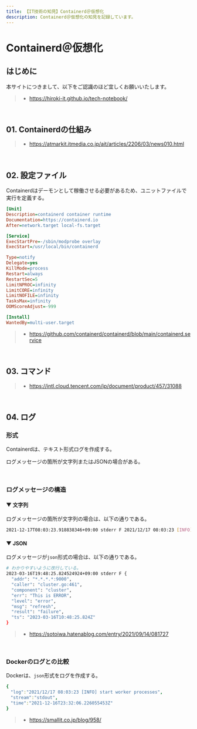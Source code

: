 ```yaml
---
title: 【IT技術の知見】Containerd＠仮想化
description: Containerd＠仮想化の知見を記録しています。
---
```


# Containerd＠仮想化

## はじめに

本サイトにつきまして、以下をご認識のほど宜しくお願いいたします。

> - https://hiroki-it.github.io/tech-notebook/

<br>

## 01. Containerdの仕組み

> - https://atmarkit.itmedia.co.jp/ait/articles/2206/03/news010.html

<br>

## 02. 設定ファイル

Containerdはデーモンとして稼働させる必要があるため、ユニットファイルで実行を定義する。

```ini
[Unit]
Description=containerd container runtime
Documentation=https://containerd.io
After=network.target local-fs.target

[Service]
ExecStartPre=-/sbin/modprobe overlay
ExecStart=/usr/local/bin/containerd

Type=notify
Delegate=yes
KillMode=process
Restart=always
RestartSec=5
LimitNPROC=infinity
LimitCORE=infinity
LimitNOFILE=infinity
TasksMax=infinity
OOMScoreAdjust=-999

[Install]
WantedBy=multi-user.target
```

> - https://github.com/containerd/containerd/blob/main/containerd.service

<br>

## 03. コマンド

> - https://intl.cloud.tencent.com/jp/document/product/457/31088

<br>

## 04. ログ

### 形式

Containerdは、テキスト形式ログを作成する。

ログメッセージの箇所が文字列またはJSONの場合がある。

<br>

### ログメッセージの構造

#### ▼ 文字列

ログメッセージの箇所が文字列の場合は、以下の通りである。

```bash
2021-12-17T08:03:23.918838346+09:00 stderr F 2021/12/17 08:03:23 [INFO] start worker processes
```

#### ▼ JSON

ログメッセージが`json`形式の場合は、以下の通りである。

```bash
# わかりやすいように改行している。
2023-03-16T19:48:25.824524924+09:00 stderr F {
  "addr": "*.*.*.*:9000",
  "caller": "cluster.go:461",
  "component": "cluster",
  "err": "This is ERROR",
  "level": "error",
  "msg": "refresh",
  "result": "failure",
  "ts": "2023-03-16T10:48:25.824Z"
}
```

> - https://sotoiwa.hatenablog.com/entry/2021/09/14/081727

<br>

### Dockerのログとの比較

Dockerは、`json`形式をログを作成する。

```yaml
{
　"log":"2021/12/17 08:03:23 [INFO] start worker processes",
　"stream":"stdout",
　"time":"2021-12-16T23:32:06.226055453Z"
}
```

> - https://smallit.co.jp/blog/958/

<br>
